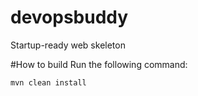 # devopsbuddy
Startup-ready web skeleton

#How to build
Run the following command:
```
mvn clean install
```